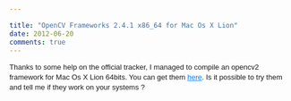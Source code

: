 ```yaml
---

title: "OpenCV Frameworks 2.4.1 x86_64 for Mac Os X Lion"
date: 2012-06-20
comments: true
---
```


<div class='post'>
<div dir="ltr" style="text-align: left;" trbidi="on"><span style="font-family: 'Lucida Grande', Verdana, Arial, Helvetica, sans-serif; font-size: 13px; line-height: 18px; text-align: -webkit-auto;">Thanks to some help on the official tracker, I managed to compile an opencv2 framework for Mac Os X Lion 64bits. You can get them&nbsp;</span><a data-mce-href="https://docs.google.com/open?id=0B6tbPeG2hrjQR0d4cDVaZkV0dlk" href="https://docs.google.com/open?id=0B6tbPeG2hrjQR0d4cDVaZkV0dlk" style="color: #007bff; font-family: 'Lucida Grande', Verdana, Arial, Helvetica, sans-serif; font-size: 13px; line-height: 18px; text-align: -webkit-auto;" target="_blank">here</a><span style="font-family: 'Lucida Grande', Verdana, Arial, Helvetica, sans-serif; font-size: 13px; line-height: 18px; text-align: -webkit-auto;">. Is it possible to try them and tell me if they work on your systems ?&nbsp;</span></div></div>
